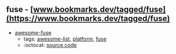 fuse - [www.bookmarks.dev/tagged/fuse](https://www.bookmarks.dev/tagged/fuse)
---
* [awesome-fuse](https://github.com/fuse-compound/awesome-fuse#readme)
    * tags: [awesome-list](../tagged/awesome-list.md), [platform](../tagged/platform.md), [fuse](../tagged/fuse.md)
    * :octocat: [source code](https://github.com/fuse-compound/awesome-fuse#readme)
